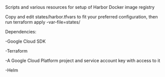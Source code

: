 Scripts and various resources for setup of Harbor Docker image registry

Copy and edit states/harbor.tfvars to fit your preferred configuration, then run
terraform apply -var-file=states/<your tfstate file>

Dependencies:

-Google Cloud SDK

-Terraform

-A Google Cloud Platform project and service account key with access to it

-Helm